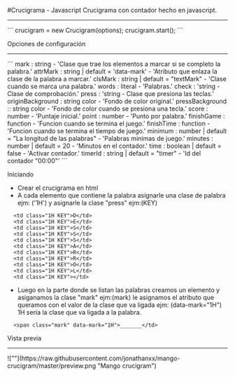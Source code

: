 #Crucigrama - Javascript
Crucigrama con contador hecho en javascript.

<hr>
 ```
crucigram = new Crucigram(options);
crucigram.start();
 ```

Opciones de configuración
<hr>
 ```
mark : string - 'Clase que trae los elementos a marcar si se completo la palabra.'
attrMark : string | default = 'data-mark' - 'Atributo que enlaza la clase de la palabra a marcar.'
clsMark : string | default = "textMark" - 'Clase cuando se marca una palabra.'
words : literal - 'Palabras.'
check : 'string - Clase de comprobación.'
press : 'string - Clase que presiona las teclas.'
originBackground : string color - 'Fondo de color original.'
pressBackground :: string color - 'Fondo de color cuando se presiona una tecla.'
score : number - 'Puntaje inicial.'
point : number - 'Punto por palabra.'
finishGame : function - 'Funcion cuando se termina el juego.'
finishTime : function - 'Funcion cuando se termina el tiempo de juego.'
minimum : number | default = "La longitud de las palabras" - 'Palabras minimas de juego.'
minutes : number | default = 20 - 'Minutos en el contador.'
time : boolean | default = false - 'Activar contador.'
timerId : string | default = "timer" - 'Id del contador "00:00"'
 ```

Iniciando<br>
- Crear el crucigrama en html
- A cada elemento que contiene la palabra asignarle una clase de palabra ejm: ('1H') y asignarle la clase "press" ejm:(KEY)

```
  <td class="1H KEY">D</td>
  <td class="1H KEY">E</td>
  <td class="1H KEY">S</td>
  <td class="1H KEY">S</td>
  <td class="1H KEY">S</td>
  <td class="1H KEY">A</td>
  <td class="1H KEY">R</td>
  <td class="1H KEY">R</td>
  <td class="1H KEY">O</td>
  <td class="1H KEY">L</td>
  <td class="1H KEY"></td>
```

- Luego en la parte donde se listan las palabras creamos un elemento y asiganamos la clase "mark" ejm:(mark) le asignamos el atributo que queramos con el valor de la clase que va ligada ejm: (data-mark="1H") 1H seria la clase que va ligada a la palabra.

```
  <span class="mark" data-mark="1H">_______</td>
```



Vista previa
<hr>
![""](https://raw.githubusercontent.com/jonathanxx/mango-crucigram/master/preview.png "Mango crucigram")
